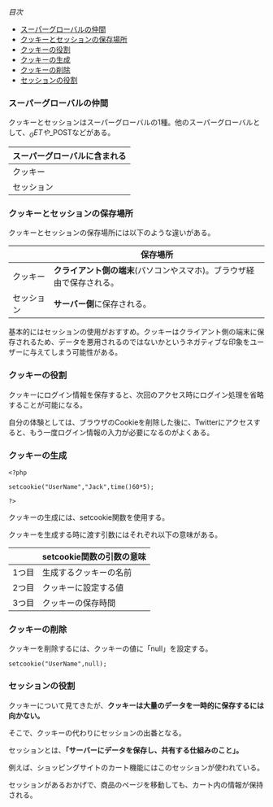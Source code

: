 *目次*
* [スーパーグローバルの仲間](#スーパーグローバルの仲間)
* [クッキーとセッションの保存場所](#クッキーとセッションの保存場所)
* [クッキーの役割](#クッキーの役割)
* [クッキーの生成](#クッキーの生成)
* [クッキーの削除](#クッキーの削除)
* [セッションの役割](#セッションの役割)


### スーパーグローバルの仲間
クッキーとセッションはスーパーグローバルの1種。他のスーパーグローバルとして、$_GETや$_POSTなどがある。

|スーパーグローバルに含まれる|
|-|
|クッキー|
|セッション|

### クッキーとセッションの保存場所
クッキーとセッションの保存場所には以下のような違いがある。

||保存場所|
|-|-|
|クッキー|**クライアント側の端末**(パソコンやスマホ)。ブラウザ経由で保存される。|
|セッション|**サーバー側**に保存される。|

基本的にはセッションの使用がおすすめ。クッキーはクライアント側の端末に保存されるため、データを悪用されるのではないかというネガティブな印象をユーザーに与えてしまう可能性がある。

### クッキーの役割
クッキーにログイン情報を保存すると、次回のアクセス時にログイン処理を省略することが可能になる。  

自分の体験としては、ブラウザのCookieを削除した後に、Twitterにアクセスすると、もう一度ログイン情報の入力が必要になるのがよくある。

### クッキーの生成

    <?php

    setcookie("UserName","Jack",time()60*5);

    ?>

クッキーの生成には、setcookie関数を使用する。

クッキーを生成する時に渡す引数にはそれぞれ以下の意味がある。

||setcookie関数の引数の意味|
|-|-|
|1つ目|生成するクッキーの名前|
|2つ目|クッキーに設定する値|
|3つ目|クッキーの保存時間|

### クッキーの削除
クッキーを削除するには、クッキーの値に「null」を設定する。

    setcookie("UserName",null);

### セッションの役割
クッキーについて見てきたが、**クッキーは大量のデータを一時的に保存するには向かない。**  

そこで、クッキーの代わりにセッションの出番となる。

セッションとは、**「サーバーにデータを保存し、共有する仕組みのこと」。**

例えば、ショッピングサイトのカート機能にはこのセッションが使われている。

セッションがあるおかげで、商品のページを移動しても、カート内の情報が保持される。
